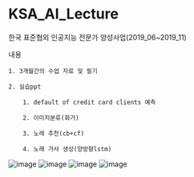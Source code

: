 # KSA_AI_Lecture
한국 표준협외 인공지능 전문가 양성사업(2019_06~2019_11)

내용

    1. 3개월간의 수업 자료 및 필기
    
    2. 실습ppt
    
        1. default of credit card clients 예측
    
        2. 이미지분류(화가)

        3. 노래 추천(cb+cf)

        4. 노래 가사 생성(양방향lstm)
![image](https://user-images.githubusercontent.com/26050767/87267806-a6121c80-c503-11ea-8950-f9da1de26a16.png)
![image](https://user-images.githubusercontent.com/26050767/87267814-ac07fd80-c503-11ea-875a-59d363d11bd4.png)
![image](https://user-images.githubusercontent.com/26050767/87267848-c5a94500-c503-11ea-98e3-970229208d3a.png)
![image](https://user-images.githubusercontent.com/26050767/87267865-d063da00-c503-11ea-88bb-6a4318737204.png)
